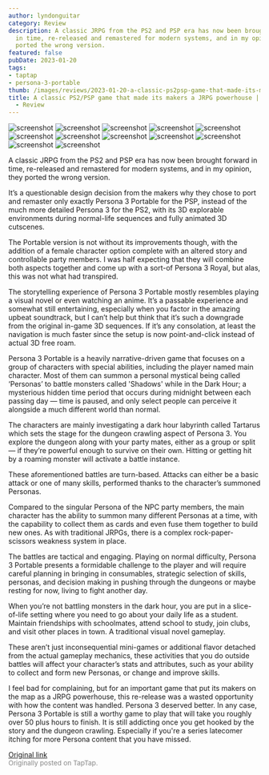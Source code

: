 ```yaml
---
author: lyndonguitar
category: Review
description: A classic JRPG from the PS2 and PSP era has now been brought forward
  in time, re-released and remastered for modern systems, and in my opinion, they
  ported the wrong version.
featured: false
pubDate: 2023-01-20
tags:
- taptap
- persona-3-portable
thumb: /images/reviews/2023-01-20-a-classic-ps2psp-game-that-made-its-makers-a-jrpg-powerhouse--persona-3-portable---review-0.avif
title: A classic PS2/PSP game that made its makers a JRPG powerhouse | Persona 3 Portable
  - Review
---
```


<div class="gallery">
  <img src="/images/reviews/2023-01-20-a-classic-ps2psp-game-that-made-its-makers-a-jrpg-powerhouse--persona-3-portable---review-0.avif" alt="screenshot" />
  <img src="/images/reviews/2023-01-20-a-classic-ps2psp-game-that-made-its-makers-a-jrpg-powerhouse--persona-3-portable---review-1.avif" alt="screenshot" />
  <img src="/images/reviews/2023-01-20-a-classic-ps2psp-game-that-made-its-makers-a-jrpg-powerhouse--persona-3-portable---review-2.avif" alt="screenshot" />
  <img src="/images/reviews/2023-01-20-a-classic-ps2psp-game-that-made-its-makers-a-jrpg-powerhouse--persona-3-portable---review-3.avif" alt="screenshot" />
  <img src="/images/reviews/2023-01-20-a-classic-ps2psp-game-that-made-its-makers-a-jrpg-powerhouse--persona-3-portable---review-4.avif" alt="screenshot" />
  <img src="/images/reviews/2023-01-20-a-classic-ps2psp-game-that-made-its-makers-a-jrpg-powerhouse--persona-3-portable---review-5.avif" alt="screenshot" />
  <img src="/images/reviews/2023-01-20-a-classic-ps2psp-game-that-made-its-makers-a-jrpg-powerhouse--persona-3-portable---review-6.avif" alt="screenshot" />
  <img src="/images/reviews/2023-01-20-a-classic-ps2psp-game-that-made-its-makers-a-jrpg-powerhouse--persona-3-portable---review-7.avif" alt="screenshot" />
  <img src="/images/reviews/2023-01-20-a-classic-ps2psp-game-that-made-its-makers-a-jrpg-powerhouse--persona-3-portable---review-8.avif" alt="screenshot" />
  <img src="/images/reviews/2023-01-20-a-classic-ps2psp-game-that-made-its-makers-a-jrpg-powerhouse--persona-3-portable---review-9.avif" alt="screenshot" />
  <img src="/images/reviews/2023-01-20-a-classic-ps2psp-game-that-made-its-makers-a-jrpg-powerhouse--persona-3-portable---review-10.avif" alt="screenshot" />
  <img src="/images/reviews/2023-01-20-a-classic-ps2psp-game-that-made-its-makers-a-jrpg-powerhouse--persona-3-portable---review-11.avif" alt="screenshot" />
</div>

A classic JRPG from the PS2 and PSP era has now been brought forward in time, re-released and remastered for modern systems, and in my opinion, they ported the wrong version.

It’s a questionable design decision from the makers why they chose to port and remaster only exactly Persona 3 Portable for the PSP, instead of the much more detailed Persona 3 for the PS2, with its 3D explorable environments during normal-life sequences and fully animated 3D cutscenes.

The Portable version is not without its improvements though, with the addition of a female character option complete with an altered story and controllable party members. I was half expecting that they will combine both aspects together and come up with a sort-of Persona 3 Royal, but alas, this was not what had transpired.

The storytelling experience of Persona 3 Portable mostly resembles playing a visual novel or even watching an anime. It’s a passable experience and somewhat still entertaining, especially when you factor in the amazing upbeat soundtrack, but I can’t help but think that it’s such a downgrade from the original in-game 3D sequences. If it’s any consolation, at least the navigation is much faster since the setup is now point-and-click instead of actual 3D free roam.

Persona 3 Portable is a heavily narrative-driven game that focuses on a group of characters with special abilities, including the player named main character. Most of them can summon a personal mystical being called ‘Personas’ to battle monsters called 'Shadows' while in the Dark Hour; a mysterious hidden time period that occurs during midnight between each passing day — time is paused, and only select people can perceive it alongside a much different world than normal.

The characters are mainly investigating a dark hour labyrinth called Tartarus which sets the stage for the dungeon crawling aspect of Persona 3. You explore the dungeon along with your party mates, either as a group or split — if they’re powerful enough to survive on their own. Hitting or getting hit by a roaming monster will activate a battle instance.

These aforementioned battles are turn-based. Attacks can either be a basic attack or one of many skills, performed thanks to the character’s summoned Personas.

Compared to the singular Persona of the NPC party members, the main character has the ability to summon many different Personas at a time, with the capability to collect them as cards and even fuse them together to build new ones. As with traditional JRPGs, there is a complex rock-paper-scissors weakness system in place.

The battles are tactical and engaging. Playing on normal difficulty, Persona 3 Portable presents a formidable challenge to the player and will require careful planning in bringing in consumables, strategic selection of skills, personas, and decision making in pushing through the dungeons or maybe resting for now, living to fight another day.

When you’re not battling monsters in the dark hour, you are put in a slice-of-life setting where you need to go about your daily life as a student. Maintain friendships with schoolmates, attend school to study, join clubs, and visit other places in town. A traditional visual novel gameplay.

These aren’t just inconsequential mini-games or additional flavor detached from the actual gameplay mechanics, these activities that you do outside battles will affect your character’s stats and attributes, such as your ability to collect and form new Personas, or change and improve skills.

I feel bad for complaining, but for an important game that put its makers on the map as a JRPG powerhouse, this re-release was a wasted opportunity with how the content was handled. Persona 3 deserved better. In any case, Persona 3 Portable is still a worthy game to play that will take you roughly over 50 plus hours to finish. It is still addicting once you get hooked by the story and the dungeon crawling. Especially if you're a series latecomer itching for more Persona content that you have missed.

[Original link](https://www.taptap.io/post/4276598)<br><span style="font-size: 0.95em; color: #888;">Originally posted on TapTap.</span>